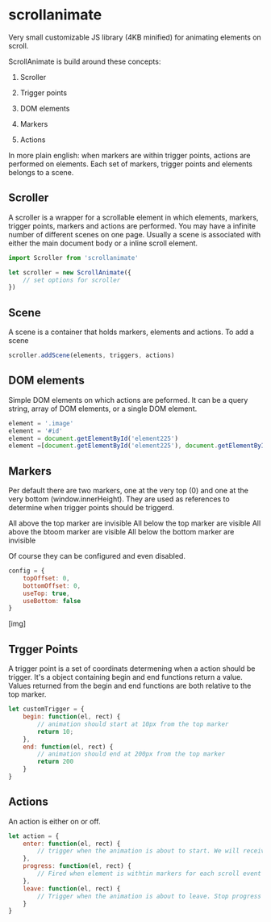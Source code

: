 # scrollanimate
Very small customizable JS library (4KB minified) for animating elements on scroll.

ScrollAnimate is build around these concepts:
1. Scroller
3. Trigger points

2. DOM elements
4. Markers
5. Actions

In more plain english: when markers are within trigger points, actions are performed on elements. Each set of markers, trigger points and elements belongs to a scene.

## Scroller
A scroller is a wrapper for a scrollable element in which elements, markers, trigger points, markers and actions are performed. You may have a infinite number of different scenes on one page. Usually a scene is associated with either the main document body or a inline scroll element.

```js
import Scroller from 'scrollanimate'

let scroller = new ScrollAnimate({
    // set options for scroller
})
```

## Scene
A scene is a container that holds markers, elements and actions.
To add a scene
```js
scroller.addScene(elements, triggers, actions)
```

## DOM elements
Simple DOM elements on which actions are peformed. 
It can be a query string, array of DOM elements, or a single DOM element.
```js
element = '.image'
element = '#id'
element = document.getElementById('element225')
element =[document.getElementById('element225'), document.getElementById('element226')]
```

## Markers
Per default there are two markers, one at the very top (0) and one at the very bottom (window.innerHeight). They are used as references to determine when trigger points should be triggerd.

All above the top marker are invisible
All below the top marker are visible
All above the btoom marker are visible
All below the bottom marker are invisible 

Of course they can be configured and even disabled.
```js
config = {
    topOffset: 0,
    bottomOffset: 0,
    useTop: true,
    useBottom: false
}
```

[img]

## Trgger Points
A trigger point is a set of coordinats determening when a action should be trigger.
It's a object containing begin and end functions return a value.
Values returned from the begin and end functions are both relative to the top marker.
```js
let customTrigger = {
    begin: function(el, rect) {
        // animation should start at 10px from the top marker
        return 10;
    },
    end: function(el, rect) {
        // animation should end at 200px from the top marker
        return 200
    }
}
```

## Actions
An action is either on or off. 

```js
let action = {
    enter: function(el, rect) {
        // trigger when the animation is about to start. We will receive progress updates until leave is called
    },
    progress: function(el, rect) {
        // Fired when element is withtin markers for each scroll event
    },
    leave: function(el, rect) {
        // Trigger when the animation is about to leave. Stop progress updated
    }
}
```





